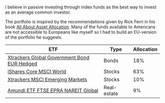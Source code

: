 I believe in passive investing through index funds as the best way to invest as
an average common investor.

The portfolio is inspired by the recommendations given by Rick Ferri in his book [All About Asset Allocation](https://www.goodreads.com/book/show/9316522-all-about-asset-allocation).
Many of the funds available to Americans are not accessible to Europeans like
myself so I had to build an EU-version of the portfolio he suggests.

| ETF                                                                                                 | Type        | Allocation 
|-----------------------------------------------------------------------------------------------------|-------------|------------
| [Xtrackers Global Government Bond EUR Hedged](https://www.justetf.com/en/etf-profile.html?isin=LU0378818131) | Bonds   | 18%
| [iShares Core MSCI World](https://www.justetf.com/en/etf-profile.html?isin=IE00B4L5Y983)            | Stocks      | 63%        
| [Xtrackers MSCI Emerging Markets](https://www.justetf.com/en/etf-profile.html?isin=IE00BTJRMP35)    | Stocks      | 10%        
| [Amundi ETF FTSE EPRA NAREIT Global](https://www.justetf.com/en/etf-profile.html?isin=LU1437018838) | Real-estate | 9%         
